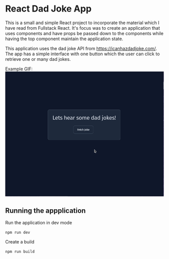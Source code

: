 # React Dad Joke App
This is a small and simple React project to incorporate the material which I have read from Fullstack React. It's focus was to create an application that uses components and have props be passed down to the components while having the top component maintain the application state.


This application uses the dad joke API from https://icanhazdadjoke.com/. The app has a simple interface with one button which the user can click to retrieve one or many dad jokes.


Example GIF:
![Example of React Dad Jokes](./documentation/example.gif)

## Running the appplication

Run the application in dev mode
```shell
npm run dev
```

Create a build
```shell
npm run build
```
